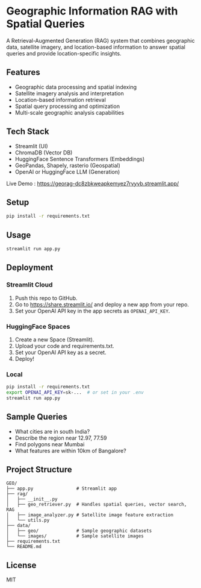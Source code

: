 # Geographic Information RAG with Spatial Queries

A Retrieval-Augmented Generation (RAG) system that combines geographic data, satellite imagery, and location-based information to answer spatial queries and provide location-specific insights.

## Features
- Geographic data processing and spatial indexing
- Satellite imagery analysis and interpretation
- Location-based information retrieval
- Spatial query processing and optimization
- Multi-scale geographic analysis capabilities

## Tech Stack
- Streamlit (UI)
- ChromaDB (Vector DB)
- HuggingFace Sentence Transformers (Embeddings)
- GeoPandas, Shapely, rasterio (Geospatial)
- OpenAI or HuggingFace LLM (Generation)
  
Live Demo : https://georag-dc8zbkweapkemyez7rvyvb.streamlit.app/

## Setup
```bash
pip install -r requirements.txt
```

## Usage
```bash
streamlit run app.py
```

## Deployment
### Streamlit Cloud
1. Push this repo to GitHub.
2. Go to https://share.streamlit.io/ and deploy a new app from your repo.
3. Set your OpenAI API key in the app secrets as `OPENAI_API_KEY`.

### HuggingFace Spaces
1. Create a new Space (Streamlit).
2. Upload your code and requirements.txt.
3. Set your OpenAI API key as a secret.
4. Deploy!

### Local
```bash
pip install -r requirements.txt
export OPENAI_API_KEY=sk-...  # or set in your .env
streamlit run app.py
```

## Sample Queries
- What cities are in south India?
- Describe the region near 12.97, 77.59
- Find polygons near Mumbai
- What features are within 10km of Bangalore?

## Project Structure
```
GEO/
├── app.py                # Streamlit app
├── rag/
│   ├── __init__.py
│   ├── geo_retriever.py  # Handles spatial queries, vector search, RAG
│   ├── image_analyzer.py # Satellite image feature extraction
│   └── utils.py
├── data/
│   ├── geo/              # Sample geographic datasets
│   └── images/           # Sample satellite images
├── requirements.txt
└── README.md
```

## License
MIT
